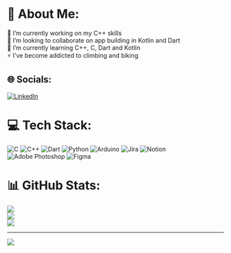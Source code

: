 # 💫 About Me:
🔭 I’m currently working on my C++ skills<br>👯 I’m looking to collaborate on app building in Kotlin and Dart<br>🌱 I’m currently learning C++, C, Dart and Kotlin<br>⚡ I've become addicted to climbing and biking


## 🌐 Socials:
[![LinkedIn](https://img.shields.io/badge/LinkedIn-%230077B5.svg?logo=linkedin&logoColor=white)](https://linkedin.com/in/diogoribeiro99) 

# 💻 Tech Stack:
![C](https://img.shields.io/badge/c-%2300599C.svg?style=for-the-badge&logo=c&logoColor=white) ![C++](https://img.shields.io/badge/c++-%2300599C.svg?style=for-the-badge&logo=c%2B%2B&logoColor=white) ![Dart](https://img.shields.io/badge/dart-%230175C2.svg?style=for-the-badge&logo=dart&logoColor=white) ![Python](https://img.shields.io/badge/python-3670A0?style=for-the-badge&logo=python&logoColor=ffdd54) ![Arduino](https://img.shields.io/badge/-Arduino-00979D?style=for-the-badge&logo=Arduino&logoColor=white) ![Jira](https://img.shields.io/badge/jira-%230A0FFF.svg?style=for-the-badge&logo=jira&logoColor=white) ![Notion](https://img.shields.io/badge/Notion-%23000000.svg?style=for-the-badge&logo=notion&logoColor=white) ![Adobe Photoshop](https://img.shields.io/badge/adobe%20photoshop-%2331A8FF.svg?style=for-the-badge&logo=adobe%20photoshop&logoColor=white) ![Figma](https://img.shields.io/badge/figma-%23F24E1E.svg?style=for-the-badge&logo=figma&logoColor=white) 
# 📊 GitHub Stats:
![](https://github-readme-stats.vercel.app/api?username=Ribas13&theme=dark&hide_border=false&include_all_commits=false&count_private=false)<br/>
![](https://github-readme-streak-stats.herokuapp.com/?user=Ribas13&theme=dark&hide_border=false)<br/>
![](https://github-readme-stats.vercel.app/api/top-langs/?username=Ribas13&theme=dark&hide_border=false&include_all_commits=false&count_private=false&layout=compact)

---
[![](https://visitcount.itsvg.in/api?id=Ribas13&icon=0&color=9)](https://visitcount.itsvg.in)

<!-- Proudly created with GPRM ( https://gprm.itsvg.in ) -->
